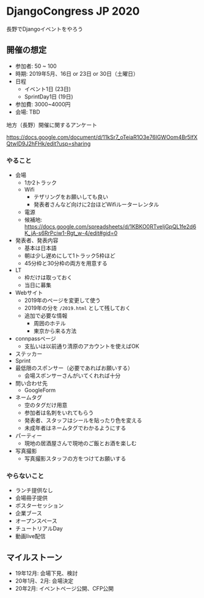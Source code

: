# DjangoCongress JP 2020

長野でDjangoイベントをやろう

## 開催の想定

* 参加者: 50 ~ 100
* 時期: 2019年5月、16日 or 23日 or 30日（土曜日）
* 日程
    * イベント1日 (23日)
    * SprintDay1日 (19日)
* 参加費: 3000~4000円
* 会場: TBD

地方（長野）開催に関するアンケート

https://docs.google.com/document/d/11kSr7_oTeiaR1O3e76lGWOom4Br5IfXQtwID9J2hFHk/edit?usp=sharing

### やること

- 会場
    - 1か2トラック
    - Wifi
        - テザリングをお願いしても良い
        - 発表者さんなど向けに2台ほどWifiルーターレンタル
    - 電源
    - 候補地: https://docs.google.com/spreadsheets/d/1KBKO0RTveljGpQL1fe2d6K_jA-s6RrPciw1-Rgt_w-4/edit#gid=0
- 発表者、発表内容
    - 基本は日本語
    - 朝は少し遅めにして1トラック5枠ほど
    - 45分枠と30分枠の両方を用意する
- LT
    - 枠だけは取っておく
    - 当日に募集
- Webサイト
    - 2019年のページを変更して使う
    - 2019年の分を `/2019.html` として残しておく
    - 追加で必要な情報
        - 周囲のホテル
        - 東京から来る方法
- connpassページ
    - 支払いは以前通り清原のアカウントを使えばOK
- ステッカー
- Sprint
- 最低限のスポンサー（必要であればお願いする）
    - 会場スポンサーさんがいてくれれば十分
- 問い合わせ先
  -  GoogleForm
- ネームタグ
    - 空のタグだけ用意
    - 参加者は名刺をいれてもらう
    - 発表者、スタッフはシールを貼ったり色を変える
    - 未成年者はネームタグでわかるようにする
- パーティー
    - 現地の居酒屋さんで現地のご飯とお酒を楽しむ
- 写真撮影
    - 写真撮影スタッフの方をつけてお願いする

### やらないこと

* ランチ提供なし
* 会場冊子提供
* ポスターセッション
* 企業ブース
* オープンスペース
* チュートリアルDay
* 動画live配信

## マイルストーン
 
* 19年12月: 会場下見、検討
* 20年1月、2月: 会場決定
* 20年2月: イベントページ公開、CFP公開
